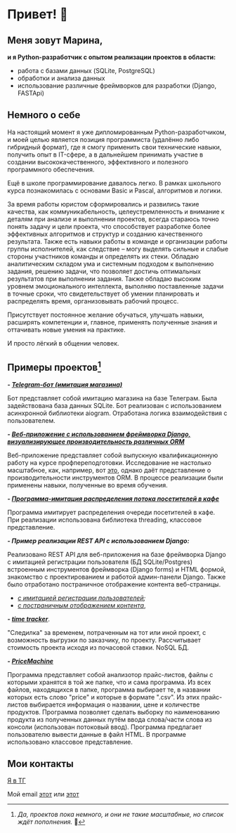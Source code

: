 # Привет! 👋
## Меня зовут **Марина**,

**и я Python-разработчик с опытом реализации проектов в области:**

- работа с базами данных (SQLite, PostgreSQL)
- обработки и анализа данных
- использование различные фреймворков для разработки (Django, FASTApi)

  
## Немного о себе
На настоящий момент я уже дипломированным Python-разработчиком, и моей целью является позиция программиста (удалённо либо гибридный формат), где я смогу применить свои технические навыки, получить опыт в IT-сфере, а в дальнейшем принимать участие в создании высококачественного, эффективного и полезного программного обеспечения.

Ещё в школе программирование давалось легко. В рамках школьного курса познакомилась с основами Basic и Pascal, алгоритмов и логики.

За время работы юристом сформировались и развились такие качества, как коммуникабельность, целеустремленность и внимание к деталям при анализе и выполнении проектов, всегда стараюсь точно понять задачу и цели проекта, что способствует разработке более эффективных алгоритмов и структур и созданию качественного результата. Также есть навыки работы в команде и организации работы группы исполнителей, как следствие – могу выделять сильные и слабые стороны участников команды и определять их стеки. Обладаю аналитическим складом ума и системным подходом к выполнению задания, решению задачи, что позволяет достичь оптимальных результатов при выполнении задания. Также обладаю высоким уровнем эмоционального интеллекта, выполняю поставленные задачи в точные сроки, что свидетельствует об умении планировать и распределять время, организовывать рабочий процесс.

Присутствует постоянное желание обучаться, улучшать навыки, расширять компетенции и, главное, применять полученные знания и оттачивать новые умения на практике.

И просто лёгкий в общении человек.


## Примеры проектов[^1]

***- [Telegram-бот (имитация магазина)](https://github.com/MVerseau/UU_Py_Dev/tree/8565f85ebd0173678f40341003ce6c123e36e8ec/Module14task6_refactored)***

Бот представляет собой имитацию магазина на базе Телеграм. Была задействована база данных SQLite. Бот реализован с использованием асинхронной библиотеки aiogram. Отработана логика взаимодействия с пользователем.

***- [Веб-приложение с использованием фреймворка Django, визуализирующее производительность различных ORM](https://github.com/MVerseau/ORMs)***

Веб-приложение представляет собой выпускную квалификационную работу на курсе профпереподготовки. Исследование не настолько масштабное, как, например, вот [это](https://github.com/tortoise/orm-benchmarks), однако даёт представление о производительности инструментов ORM. В процессе реализации были применены навыки, полученные во время обучения.

***- [Программа-имитация распределения потока посетителей в кафе](https://github.com/MVerseau/UU_Py_Dev/blob/724e85e6ea3744d1f2c9c1baea80792d88b0bccb/Module10task4.py)***

Программа имитирует распределения очереди посетителей в кафе. При реализации использована библиотека threading, классовое представление.

***- Пример реализации REST API с использованием Django:***

Реализовано REST API для веб-приложения на базе фреймворка Django с имитацией регистрации пользователя (БД SQLite/Postgres) встроенным инструментов фреймворка (Django forms) и HTML формой, знакомство с проектированием и работой админ-панели Django. Также было отработано постраничное отображение контента веб-страницы.

- *[с имитацией регистрации пользователей](https://github.com/MVerseau/UU_Learn_Django/tree/e2d10908b9ac18f3896492c701e4870546666de9/DjangoModule/UrbanDjango);*
- *[с постраничным отображением контента](https://github.com/MVerseau/UU_Py_Dev/tree/8565f85ebd0173678f40341003ce6c123e36e8ec/MyBlog)*,

***- [time tracker](https://github.com/MVerseau/Time_Tracker)***.

"Следилка" за временем, потраченным на тот или иной проект, с возможность выгрузки по заказчику, по проекту. Рассчитывает стоимость проекта исходя из почасовой ставки. NoSQL БД.

***- [PriceMachine](https://github.com/MVerseau/PriceMachine)***

Программа представляет собой анализотор прайс-листов, файлы с которыми хранятся в той же папке, что и сама программа. Из всех файлов, находящихся в папке, программа выбирает те, в названии которых есть слово "price" и которые в формате ".csv". Из этих прайс-листов выбирается информация о названии, цене и количестве продуктов.
Программа позволяет сделать выборку по наименованию продукта из полученных данных путём ввода слова/части слова из консоли (использован потоковый ввод).
Программа предлагает пользователю вывести данные в файл HTML.
В программе использовано классовое представление.

[^1]: *Да, проектов пока немного, и они не такие масштабные, но список ждёт пополнения.* 🤗


## Мои контакты
[Я в ТГ](https://t.me/Marvers)

Мой email [этот](mverseau@gmail.com) или [этот](mverseau@yandex.ru)

